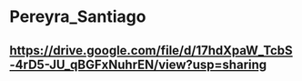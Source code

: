 # Pereyra_Santiago
## https://drive.google.com/file/d/17hdXpaW_TcbS-4rD5-JU_qBGFxNuhrEN/view?usp=sharing

